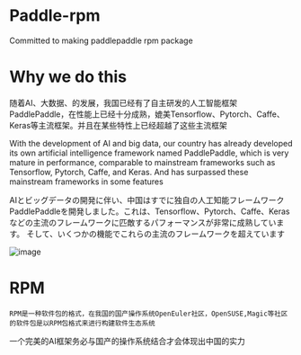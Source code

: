 # Paddle-rpm
Committed to making paddlepaddle rpm package
# Why we do this
随着AI、大数据、的发展，我国已经有了自主研发的人工智能框架PaddlePaddle，在性能上已经十分成熟，媲美Tensorflow、Pytorch、Caffe、Keras等主流框架。并且在某些特性上已经超越了这些主流框架

With the development of AI and big data, our country has already developed its own artificial intelligence framework  named PaddlePaddle, which is very mature in performance, comparable to mainstream frameworks such as Tensorflow, Pytorch, Caffe, and Keras. And has surpassed these mainstream frameworks in some features

AIとビッグデータの開発に伴い、中国はすでに独自の人工知能フレームワークPaddlePaddleを開発しました。これは、Tensorflow、Pytorch、Caffe、Kerasなどの主流のフレームワークに匹敵するパフォーマンスが非常に成熟しています。 そして、いくつかの機能でこれらの主流のフレームワークを超えています

![image](https://github.com/lzb-James/Paddle-rpm/blob/main/23534030.jpg)

# RPM
```
RPM是一种软件包的格式，在我国的国产操作系统OpenEuler社区，OpenSUSE,Magic等社区的软件包是以RPM包格式来进行构建软件生态系统
```

一个完美的AI框架务必与国产的操作系统结合才会体现出中国的实力
